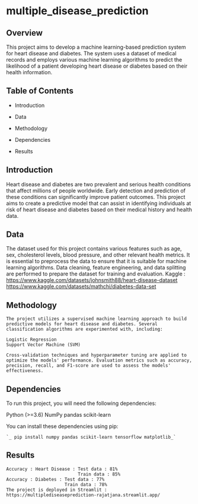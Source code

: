 # multiple_disease_prediction



## Overview
This project aims to develop a machine learning-based prediction system for heart disease and diabetes. The system uses a dataset of medical records and employs various machine learning algorithms to predict the likelihood of a patient developing heart disease or diabetes based on their health information.

## Table of Contents
- Introduction
+ Data
- Methodology
+ Dependencies
- Results

## Introduction
Heart disease and diabetes are two prevalent and serious health conditions that affect millions of people worldwide. Early detection and prediction of these conditions can significantly improve patient outcomes. This project aims to create a predictive model that can assist in identifying individuals at risk of heart disease and diabetes based on their medical history and health data.

## Data

The dataset used for this project contains various features such as age, sex, cholesterol levels, blood pressure, and other relevant health metrics. It is essential to preprocess the data to ensure that it is suitable for machine learning algorithms. Data cleaning, feature engineering, and data splitting are performed to prepare the dataset for training and evaluation.
Kaggle : https://www.kaggle.com/datasets/johnsmith88/heart-disease-dataset
         https://www.kaggle.com/datasets/mathchi/diabetes-data-set

## Methodology
```
The project utilizes a supervised machine learning approach to build predictive models for heart disease and diabetes. Several classification algorithms are experimented with, including:

Logistic Regression
Support Vector Machine (SVM)

Cross-validation techniques and hyperparameter tuning are applied to optimize the models' performance. Evaluation metrics such as accuracy, precision, recall, and F1-score are used to assess the models' effectiveness.
```
## Dependencies
To run this project, you will need the following dependencies:

 Python (>=3.6)
 NumPy
 pandas
 scikit-learn

You can install these dependencies using pip:
```
`_ pip install numpy pandas scikit-learn tensorflow matplotlib_`
```

## Results
```
Accuracy : Heart Disease : Test data : 81%
                           Train data : 85%
Accuracy : Diabetes : Test data : 77%
                      Train data : 78%           
The project is deployed in Streamlit : https://multiplediseaseprediction-rajatjana.streamlit.app/
```
